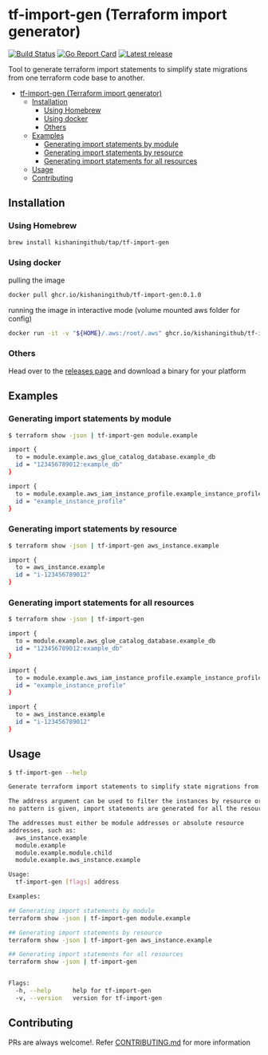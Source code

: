 # tf-import-gen (Terraform import generator)

[![Build Status](https://github.com/kishaningithub/tf-import-gen/actions/workflows/build.yml/badge.svg)](https://github.com/kishaningithub/tf-import-gen/actions/workflows/build.yml)
[![Go Report Card](https://goreportcard.com/badge/github.com/kishaningithub/tf-import-gen)](https://goreportcard.com/report/github.com/kishaningithub/tf-import-gen)
[![Latest release](https://img.shields.io/github/release/kishaningithub/tf-import-gen.svg)](https://github.com/kishaningithub/tf-import-gen/releases)

Tool to generate terraform import statements to simplify state migrations from one terraform code base to another.

<!-- TOC -->
* [tf-import-gen (Terraform import generator)](#tf-import-gen-terraform-import-generator)
  * [Installation](#installation)
    * [Using Homebrew](#using-homebrew)
    * [Using docker](#using-docker)
    * [Others](#others)
  * [Examples](#examples)
    * [Generating import statements by module](#generating-import-statements-by-module)
    * [Generating import statements by resource](#generating-import-statements-by-resource)
    * [Generating import statements for all resources](#generating-import-statements-for-all-resources)
  * [Usage](#usage)
  * [Contributing](#contributing)
<!-- TOC -->

## Installation

### Using Homebrew

```bash
brew install kishaningithub/tap/tf-import-gen
```

### Using docker

pulling the image
```bash
docker pull ghcr.io/kishaningithub/tf-import-gen:0.1.0
```

running the image in interactive mode (volume mounted aws folder for config)
```bash
docker run -it -v "${HOME}/.aws:/root/.aws" ghcr.io/kishaningithub/tf-import-gen:0.1.0
```

### Others

Head over to the [releases page](https://github.com/kishaningithub/tf-import-gen/releases) and download a binary for your platform

## Examples

### Generating import statements by module

```bash
$ terraform show -json | tf-import-gen module.example

import {
  to = module.example.aws_glue_catalog_database.example_db
  id = "123456789012:example_db"
}

import {
  to = module.example.aws_iam_instance_profile.example_instance_profile
  id = "example_instance_profile"
}
```

### Generating import statements by resource

```bash
$ terraform show -json | tf-import-gen aws_instance.example

import {
  to = aws_instance.example
  id = "i-123456789012"
}
```

### Generating import statements for all resources

```bash
$ terraform show -json | tf-import-gen

import {
  to = module.example.aws_glue_catalog_database.example_db
  id = "123456789012:example_db"
}

import {
  to = module.example.aws_iam_instance_profile.example_instance_profile
  id = "example_instance_profile"
}

import {
  to = aws_instance.example
  id = "i-123456789012"
}
```

## Usage

```bash
$ tf-import-gen --help

Generate terraform import statements to simplify state migrations from one terraform code base to another.

The address argument can be used to filter the instances by resource or module. If
no pattern is given, import statements are generated for all the resources.

The addresses must either be module addresses or absolute resource
addresses, such as:
  aws_instance.example
  module.example
  module.example.module.child
  module.example.aws_instance.example

Usage:
  tf-import-gen [flags] address

Examples:

## Generating import statements by module
terraform show -json | tf-import-gen module.example

## Generating import statements by resource
terraform show -json | tf-import-gen aws_instance.example

## Generating import statements for all resources
terraform show -json | tf-import-gen


Flags:
  -h, --help      help for tf-import-gen
  -v, --version   version for tf-import-gen
```


## Contributing

PRs are always welcome!. Refer [CONTRIBUTING.md](./CONTRIBUTING.md) for more information



